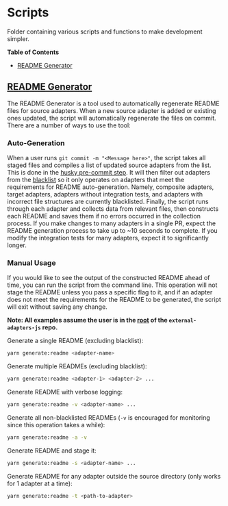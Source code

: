 # Scripts

Folder containing various scripts and functions to make development simpler.

**Table of Contents**

- [README Generator](#Readme-Generator)

## [README Generator](./src/generate-readme)

The README Generator is a tool used to automatically regenerate README files for source adapters. When a new source adapter is added or existing ones updated, the script will automatically regenerate the files on commit. There are a number of ways to use the tool:

### Auto-Generation

When a user runs `git commit -m "<Message here>"`, the script takes all staged files and compiles a list of updated source adapters from the list. This is done in the [husky pre-commit step](../../.husky/pre-commit). It will then filter out adapters from the [blacklist](./src/generate-readme/readme-blacklist.json) so it only operates on adapters that meet the requirements for README auto-generation. Namely, composite adapters, target adapters, adapters without integration tests, and adapters with incorrect file structures are currently blacklisted. Finally, the script runs through each adapter and collects data from relevant files, then constructs each README and saves them if no errors occurred in the collection process. If you make changes to many adapters in a single PR, expect the README generation process to take up to ~10 seconds to complete. If you modify the integration tests for many adapters, expect it to significantly longer.

### Manual Usage

If you would like to see the output of the constructed README ahead of time, you can run the script from the command line. This operation will not stage the README unless you pass a specific flag to it, and if an adapter does not meet the requirements for the README to be generated, the script will exit without saving any change.

**Note: All examples assume the user is in the [root](../../) of the `external-adapters-js` repo.**

Generate a single README (excluding blacklist):

```bash
yarn generate:readme <adapter-name>
```

Generate multiple READMEs (excluding blacklist):

```bash
yarn generate:readme <adapter-1> <adapter-2> ...
```

Generate README with verbose logging:

```bash
yarn generate:readme -v <adapter-name> ...
```

Generate all non-blacklisted READMEs (`-v` is encouraged for monitoring since this operation takes a while):

```bash
yarn generate:readme -a -v
```

Generate README and stage it:

```bash
yarn generate:readme -s <adapter-name> ...
```

Generate README for any adapter outside the source directory (only works for 1 adapter at a time):

```bash
yarn generate:readme -t <path-to-adapter>
```
